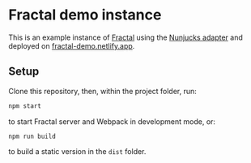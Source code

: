 # Fractal demo instance

This is an example instance of [Fractal](https://github.com/frctl/fractal) using the [Nunjucks adapter](https://github.com/frctl/fractal/tree/main/packages/nunjucks) and deployed on [fractal-demo.netlify.app](https://fractal-demo.netlify.app/).

## Setup

Clone this repository, then, within the project folder, run:

```bash
npm start
```

to start Fractal server and Webpack in development mode, or:

```
npm run build
```

to build a static version in the `dist` folder.
